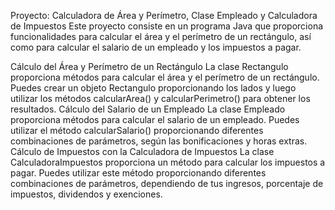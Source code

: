 Proyecto: Calculadora de Área y Perímetro, Clase Empleado y Calculadora de Impuestos
Este proyecto consiste en un programa Java que proporciona funcionalidades para calcular el área y el perímetro de un rectángulo, así como para calcular el salario de un empleado y los impuestos a pagar.

Cálculo del Área y Perímetro de un Rectángulo
La clase Rectangulo proporciona métodos para calcular el área y el perímetro de un rectángulo. Puedes crear un objeto Rectangulo proporcionando los lados y luego utilizar los métodos calcularArea() y calcularPerimetro() para obtener los resultados.
Cálculo del Salario de un Empleado
La clase Empleado proporciona métodos para calcular el salario de un empleado. Puedes utilizar el método calcularSalario() proporcionando diferentes combinaciones de parámetros, según las bonificaciones y horas extras.
Cálculo de Impuestos con la Calculadora de Impuestos
La clase CalculadoraImpuestos proporciona un método para calcular los impuestos a pagar. Puedes utilizar este método proporcionando diferentes combinaciones de parámetros, dependiendo de tus ingresos, porcentaje de impuestos, dividendos y exenciones.
